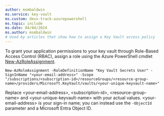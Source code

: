 ```yaml
---
author: msmbaldwin
ms.service: key-vault
ms.custom: devx-track-azurepowershell
ms.topic: include
ms.date: 04/04/2024
ms.author: msmbaldwin
# Used by articles that show how to assign a Key Vault access policy
---
```


To grant your application permissions to your key vault through Role-Based Access Control (RBAC), assign a role using the Azure PowerShell cmdlet [New-AzRoleAssignment](/powershell/module/az.resources/new-azroleassignment).

```azurepowershell
New-AzRoleAssignment -RoleDefinitionName "Key Vault Secrets User" -SignInName "<your-email-address>" -Scope "/subscriptions/<subscription-id>/resourceGroups/<resource-group-name>/providers/Microsoft.KeyVault/vaults/<your-unique-keyvault-name>"
```

Replace \<your-email-address\>, \<subscription-id\>, \<resource-group-name\> and \<your-unique-keyvault-name\> with your actual values. \<your-email-address\> is your sign-in name; you can instead use the `-ObjectId` parameter and a Microsoft Entra Object ID.
